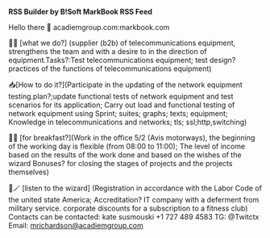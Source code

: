 **RSS Builder by B!Soft MarkBook RSS Feed**

Hello there 👋 acadiemgroup.com:markbook.com

🙋‍♀️ [what we do?] (supplier (b2b) of telecommunications equipment, strengthens the team and with a desire to in the direction of equipment.Tasks?:Test telecommunications equipment; test design? practices of the functions of telecommunications equipment)

📥[How to do it?](Participate in the updating of the network equipment testing.plan?;update functional tests of network equipment and test scenarios for its application; Carry out load and functional testing of network equipment using Sprint; suites; graphs; texts; equipment; Knowledge in telecommunications and networks; tls; ssl;http,switching)

🍪🍔 [for breakfast?](Work in the office 5/2 (Avis motorways), the beginning of the working day is flexible (from 08:00 to 11:00); The level of income based on the results of the work done and based on the wishes of the wizard Bonuses? for closing the stages of projects and the projects themselves)

🧙🪄 [listen to the wizard] (Registration in accordance with the Labor Code of the united state America; Accreditation? IT company with a deferment from military service. corporate discounts for a subscription to a fitness club) Contacts can be contacted: kate susmouski +1 727 489 4583 TG: @Twitctx Email: mrichardson@acadiemgroup.com
